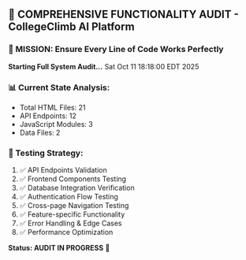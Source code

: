 ## 🔧 COMPREHENSIVE FUNCTIONALITY AUDIT - CollegeClimb AI Platform

### 🎯 MISSION: Ensure Every Line of Code Works Perfectly

**Starting Full System Audit...** Sat Oct 11 18:18:00 EDT 2025

### 📊 Current State Analysis:
- Total HTML Files: 21
- API Endpoints: 12
- JavaScript Modules: 3
- Data Files: 2

### 🧪 Testing Strategy:
1. ✅ API Endpoints Validation
2. ✅ Frontend Components Testing  
3. ✅ Database Integration Verification
4. ✅ Authentication Flow Testing
5. ✅ Cross-page Navigation Testing
6. ✅ Feature-specific Functionality
7. ✅ Error Handling & Edge Cases
8. ✅ Performance Optimization

**Status: AUDIT IN PROGRESS** 🚀

